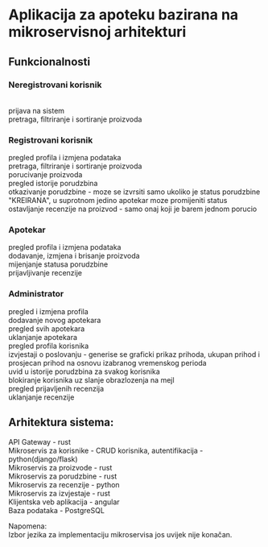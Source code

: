 
# Aplikacija za apoteku bazirana na mikroservisnoj arhitekturi

## Funkcionalnosti

### Neregistrovani korisnik<br>
<br>prijava na sistem
<br>pretraga, filtriranje i sortiranje proizvoda 

### Registrovani korisnik<br>
pregled profila i izmjena podataka<br>
pretraga, filtriranje i sortiranje proizvoda<br>
porucivanje proizvoda<br>
pregled istorije porudzbina<br>
otkazivanje porudzbine - moze se izvrsiti samo ukoliko je status porudzbine "KREIRANA", u suprotnom jedino apotekar moze promijeniti status<br>
ostavljanje recenzije na proizvod - samo onaj koji je barem jednom porucio <br>

### Apotekar<br>
pregled profila i izmjena podataka<br>
dodavanje, izmjena i brisanje proizvoda<br>
mijenjanje statusa porudzbine<br>
prijavljivanje recenzije<br>

### Administrator
pregled i izmjena profila<br>
dodavanje novog apotekara<br>
pregled svih apotekara<br>
uklanjanje apotekara<br>
pregled profila korisnika<br>
izvjestaji o poslovanju - generise se graficki prikaz prihoda, ukupan prihod i prosjecan prihod na osnovu izabranog vremenskog perioda <br>
uvid u istorije porudzbina za svakog korisnika<br>
blokiranje korisnika uz slanje obrazlozenja na mejl<br>
pregled prijavljenih recenzija<br>
uklanjanje recenzije<br>


## Arhitektura sistema:<br>
API Gateway - rust<br>
Mikroservis za korisnike  - CRUD korisnika, autentifikacija - python(django/flask)<br>
Mikroservis za proizvode - rust<br>
Mikroservis za porudzbine - rust<br>
Mikroservis za recenzije - python<br>
Mikroservis za izvjestaje - rust<br>
Klijentska veb aplikacija - angular<br>
Baza podataka - PostgreSQL<br>

Napomena:<br>
Izbor jezika za implementaciju mikroservisa jos uvijek nije konačan.<br>
